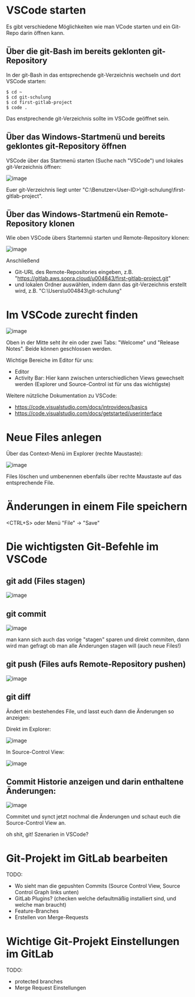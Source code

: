 # VSCode starten

Es gibt verschiedene Möglichkeiten wie man VCode starten und ein Git-Repo darin öffnen kann.

## Über die git-Bash im bereits geklonten git-Repository

In der git-Bash in das entsprechende git-Verzeichnis wechseln und dort VSCode starten:

```
$ cd ~
$ cd git-schulung
$ cd first-gitlab-project
$ code . 
```

Das enstprechende git-Verzeichnis sollte im VSCode geöffnet sein.

## Über das Windows-Startmenü und bereits geklontes git-Repository öffnen

VSCode über das Startmenü starten (Suche nach "VSCode") und lokales git-Verzeichnis öffnen:

![image](https://github.com/user-attachments/assets/15f7b355-dce7-4399-88c3-6ee42a070d58)

Euer git-Verzeichnis liegt unter "C:\Benutzer\<User-ID>\git-schulung\first-gitlab-project".

## Über das Windows-Startmenü ein Remote-Repository klonen

Wie oben VSCode übers Startemnü starten und Remote-Repository klonen:

![image](https://github.com/user-attachments/assets/717619eb-5fad-4430-90f2-06879e9c8cf2)

Anschließend

- Git-URL des Remote-Repositories eingeben, z.B. "https://gitlab.aws.sopra.cloud/u004843/first-gitlab-project.git"
- und lokalen Ordner auswählen, indem dann das git-Verzeichnis erstellt wird, z.B. "C:\Users\u004843\git-schulung"

# Im VSCode zurecht finden

![image](https://github.com/user-attachments/assets/625731c2-9e1e-4c9d-bc7f-f1c7ad87b6ed)

Oben in der Mitte seht ihr ein oder zwei Tabs: "Welcome" und "Release Notes". Beide können geschlossen werden.

Wichtige Bereiche im Editor für uns:

- Editor
- Activity Bar: Hier kann zwischen unterschiedlichen Views gewechselt werden (Explorer und Source-Control ist für uns das wichtigste)

Weitere nützliche Dokumentation zu VSCode:

- https://code.visualstudio.com/docs/introvideos/basics
- https://code.visualstudio.com/docs/getstarted/userinterface

# Neue Files anlegen

Über das Context-Menü im Explorer (rechte Maustaste):

![image](https://github.com/user-attachments/assets/74b9262c-9429-42b3-933b-a91a4a099468)

Files löschen und umbenennen ebenfalls über rechte Maustaste auf das entsprechende File.

# Änderungen in einem File speichern

<CTRL+S> oder Menü "File" -> "Save"

# Die wichtigsten Git-Befehle im VSCode

## git add (Files stagen)

![image](https://github.com/user-attachments/assets/02173725-327b-4176-8674-1deaf98ff0f0)

## git commit

![image](https://github.com/user-attachments/assets/2186d94d-abce-4805-a474-2594640952ff)

man kann sich auch das vorige "stagen" sparen und direkt commiten, dann wird man gefragt ob man alle Änderungen stagen will (auch neue Files!)

## git push (Files aufs Remote-Repository pushen)

![image](https://github.com/user-attachments/assets/78ca1a82-7db5-4a4f-9fa0-4528e0dfdaa9)

## git diff

Ändert ein bestehendes File, und lasst euch dann die Änderungen so anzeigen:

Direkt im Explorer:

![image](https://github.com/user-attachments/assets/42cfd755-43de-44bd-9b78-728304826efa)

In Source-Control View:

![image](https://github.com/user-attachments/assets/da95fcd4-7275-403c-a5da-cd3505bb3876)

## Commit Historie anzeigen und darin enthaltene Änderungen:

![image](https://github.com/user-attachments/assets/a48bb046-93e0-4d85-aa66-e5878ce0ff12)

Commitet und synct jetzt nochmal die Änderungen und schaut euch die Source-Control View an.

oh shit, git! Szenarien in VSCode?

# Git-Projekt im GitLab bearbeiten

TODO:

- Wo sieht man die gepushten Commits (Source Control View, Source Control Graph links unten)
- GitLab Plugins? (checken welche defaultmäßig installiert sind, und welche man braucht)
- Feature-Branches
- Erstellen von Merge-Requests

# Wichtige Git-Projekt Einstellungen im GitLab

TODO:

- protected branches
- Merge Request Einstellungen
